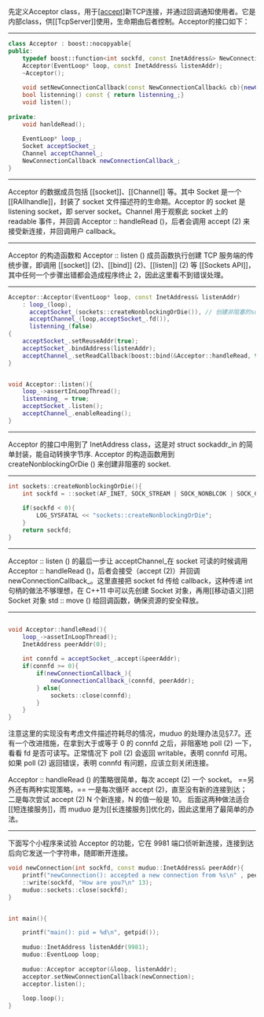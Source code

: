 先定义Acceptor class，用于[[accept]](2)新TCP连接，并通过回调通知使用者。它是内部class，供[[TcpServer]]使用，生命期由后者控制。Acceptor的接口如下：

---

```c++
class Acceptor : boost::nocopyable{
public:
	typedef boost::function<int sockfd, const InetAddress&> NewConnectionCallback;
	Acceptor(EventLoop* loop, const InetAddress& listenAddr);
	~Acceptor();
	
	void setNewConnectionCallback(const NewConnectionCallback& cb){newConnectionCallback_ = cb;}
	bool listenning() const { return listenning_;}
	void listen();
	
private:
	void hanldeRead();
	
	EventLoop* loop_;
	Socket acceptSocket_;
	Channel acceptChannel_;
	NewConnectionCallback newConnectionCallback_;
}

```

---

Acceptor 的数据成员包括 [[socket]]、[[Channel]] 等。其中 Socket 是一个 [[RAIIhandle]]，封装了 socket 文件描述符的生命期。Acceptor 的 socket 是 listening socket，即 server socket。Channel 用于观察此 socket 上的 readable 事件，并回调 Acceptor :: handleRead ()，后者会调用 accept (2) 来接受新连接，并回调用户 callback。


--- 

Acceptor 的构造函数和 Acceptor :: listen () 成员函数执行创建 TCP 服务端的传统步骤，即调用 [[socket]] (2)、[[bind]] (2)、[[listen]] (2) 等 [[Sockets API]]，其中任何一个步骤出错都会造成程序终止 2，因此这里看不到错误处理。

---

```c++
Acceptor::Acceptor(EventLoop* loop, const InetAddress& listenAddr)
	: loop_(loop),
	  acceptSocket_(sockets::createNonblockingOrDie()), // 创建非阻塞的socket
	  acceptChannel_(loop,acceptSocket_.fd()),
	  listenning_(false)
{
	acceptSocket_.setReuseAddr(true);
	acceptSocket_.bindAddress(listenAddr);
	acceptChannel_.setReadCallback(boost::bind(&Acceptor::handleRead, this));
}


void Acceptor::listen(){
	loop_->assertInLoopThread();
	listenning_ = true;
	acceptSocket_.listen();
	acceptChannel_.enableReading();
}
```

---

Acceptor 的接口中用到了 InetAddress class，这是对 struct sockaddr_in 的简单封装，能自动转换字节序.
Acceptor 的构造函数用到 createNonblockingOrDie () 来创建非阻塞的 socket.

---

```c++
int sockets::createNonblockingOrDie(){
	int sockfd = ::socket(AF_INET, SOCK_STREAM | SOCK_NONBLCOK | SOCK_CLOEXEC, IPPROTO_TCP);
	
	if(sockfd < 0){
		LOG_SYSFATAL << "sockets::createNonblockingOrDie";
	}
	return sockfd;
}

```


---

Acceptor :: listen () 的最后一步让 acceptChannel_在 socket 可读的时候调用 Acceptor :: handleRead ()，后者会接受（accept (2)）并回调 newConnectionCallback_。这里直接把 socket fd 传给 callback，这种传递 int 句柄的做法不够理想，在 C++11 中可以先创建 Socket 对象，再用[[移动语义]]把 Socket 对象 std :: move () 给回调函数，确保资源的安全释放。

---

```c++

void Acceptor::handleRead(){
	loop_->assetInLoopThread();
	InetAddress peerAddr(0);
	
	int connfd = acceptSocket_.accept(&peerAddr);
	if(connfd >= 0){
		if(newConnectionCallback_){
			newConnectionCallback_(connfd, peerAddr);
		} else{
			sockets::close(connfd);
		}
	}
}
```

注意这里的实现没有考虑文件描述符耗尽的情况，muduo 的处理办法见§7.7。还有一个改进措施，在拿到大于或等于 0 的 connfd 之后，非阻塞地 poll (2) 一下，看看 fd 是否可读写。正常情况下 poll (2) 会返回 writable，表明 connfd 可用。如果 poll (2) 返回错误，表明 connfd 有问题，应该立刻关闭连接。

Acceptor :: handleRead () 的策略很简单，每次 accept (2) 一个 socket。
==另外还有两种实现策略，==
一是每次循环 accept (2)，直至没有新的连接到达；
二是每次尝试 accept (2) N 个新连接，N 的值一般是 10。
后面这两种做法适合[[短连接服务]]，而 muduo 是为[[长连接服务]]优化的，因此这里用了最简单的办法。

---


下面写个小程序来试验 Acceptor 的功能，它在 9981 端口侦听新连接，连接到达后向它发送一个字符串，随即断开连接。

```c++
void newConnection(int sockfd, const muduo::InetAddress& peerAddr){
	printf("newConnection(): accepted a new connection from %s\n" , peerAddr.toHostPort().c_str());
	::write(sockfd, "How are you?\n" 13);
	muduo::sockets::close(sockfd);
}


int main(){

	printf("main(): pid = %d\n", getpid());
	
	muduo::InetAddress listenAddr(9981);
	muduo::EventLoop loop;
	
	muduo::Acceptor acceptor(&loop, listenAddr);
	acceptor.setNewConnectionCallback(newConnection);
	acceptor.listen();
	
	loop.loop();
}
```



